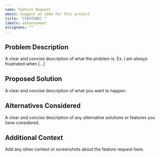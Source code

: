 ```yaml
---
name: Feature Request
about: Suggest an idea for this project
title: "[FEATURE] "
labels: enhancement
assignees: ""
---
```


## Problem Description
A clear and concise description of what the problem is. Ex. I am always frustrated when [...]

## Proposed Solution
A clear and concise description of what you want to happen.

## Alternatives Considered
A clear and concise description of any alternative solutions or features you have considered.

## Additional Context
Add any other context or screenshots about the feature request here.
